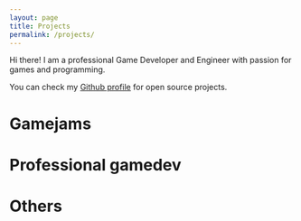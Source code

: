 ```yaml
---
layout: page
title: Projects
permalink: /projects/
---
```


Hi there! I am a professional Game Developer and Engineer with passion for games and programming.

You can check my [Github profile](https://github.com/acoppes) for open source projects.

# Gamejams

# Professional gamedev

# Others

